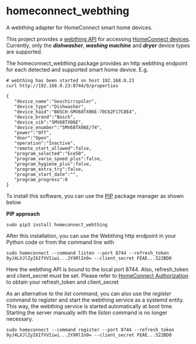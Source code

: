 # homeconnect_webthing
A webthing adapter for HomeConnect smart home devices.

This project provides a [webthing API](https://iot.mozilla.org/wot/) for accessing [HomeConnect devices](https://api-docs.home-connect.com/).
Currently, only the ***dishwasher***, ***washing machine*** and ***dryer*** device types are supported.

The homeconnect_webthing package provides an http webthing endpoint for each detected and supported smart home device. E.g.
```
# webthing has been started on host 192.168.0.23
curl http://192.168.0.23:8744/0/properties 

{
   "device_name":"Geschirrspüler",
   "device_type":"Dishwasher",
   "device_haid":"BOSCH-SMV68TX06E-70C62F17C8E4",
   "device_brand":"Bosch",
   "device_vib":"SMV68TX06E",
   "device_enumber":"SMV68TX06E/74",
   "power":"Off",
   "door":"Open",
   "operation":"Inactive",
   "remote_start_allowed":false,
   "program_selected":"Eco50",
   "program_vario_speed_plus":false,
   "program_hygiene_plus":false,
   "program_extra_try":false,
   "program_start_date":"",
   "program_progress":0
}
```

To install this software, you can use the [PIP](https://realpython.com/what-is-pip/) package manager as shown below

**PIP approach**
```
sudo pip3 install homeconnect_webthing
```

After this installation, you can use the Webthing http endpoint in your Python code or from the command line with
```
sudo homeconnect --command listen --port 8744 --refresh_token 9yJ4LXJlZyI6IfVVIiwi...2YXRlIn0= --client_secret FEAE...522BD0 
```
Here the webthing API is bound to the local port 8744. Also, refresh_token and client_secret must be set.
Please refer to [HomeConnect Authorization](https://api-docs.home-connect.com/quickstart?#authorization) to obtain your refresh_token and client_secret

As an alternative to the *list* command, you can also use the *register* command to register and start the webthing service as a systemd entity.
This way, the webthing service is started automatically at boot time. Starting the server manually with the *listen* command is no longer necessary.
```
sudo homeconnect --command register --port 8744 --refresh_token 9yJ4LXJlZyI6IfVVIiwi...2YXRlIn0= --client_secret FEAE...522BD0
```  
